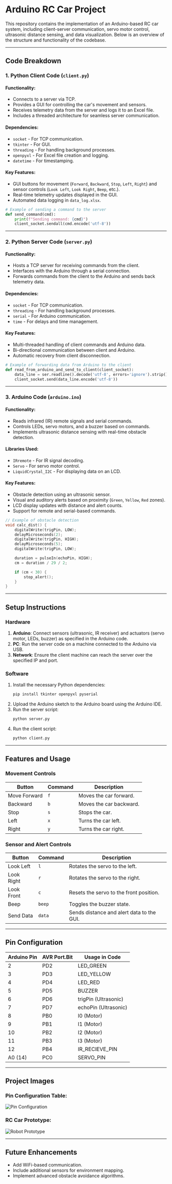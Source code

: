 # Arduino RC Car Project

This repository contains the implementation of an Arduino-based RC car system, including client-server communication, servo motor control, ultrasonic distance sensing, and data visualization. Below is an overview of the structure and functionality of the codebase.

---

## Code Breakdown

### 1. Python Client Code (`client.py`)

#### **Functionality:**
- Connects to a server via TCP.
- Provides a GUI for controlling the car's movement and sensors.
- Receives telemetry data from the server and logs it to an Excel file.
- Includes a threaded architecture for seamless server communication.

#### **Dependencies:**
- `socket` - For TCP communication.
- `tkinter` - For GUI.
- `threading` - For handling background processes.
- `openpyxl` - For Excel file creation and logging.
- `datetime` - For timestamping.

#### **Key Features:**
- GUI buttons for movement (`Forward`, `Backward`, `Stop`, `Left`, `Right`) and sensor controls (`Look Left`, `Look Right`, `Beep`, etc.).
- Real-time telemetry updates displayed in the GUI.
- Automated data logging in `data_log.xlsx`.

```python
# Example of sending a command to the server
def send_command(cmd):
    print(f"Sending command: {cmd}")
    client_socket.sendall(cmd.encode('utf-8'))
```
---

### 2. Python Server Code (`server.py`)

#### **Functionality:**
- Hosts a TCP server for receiving commands from the client.
- Interfaces with the Arduino through a serial connection.
- Forwards commands from the client to the Arduino and sends back telemetry data.

#### **Dependencies:**
- `socket` - For TCP communication.
- `threading` - For handling background processes.
- `serial` - For Arduino communication.
- `time` - For delays and time management.

#### **Key Features:**
- Multi-threaded handling of client commands and Arduino data.
- Bi-directional communication between client and Arduino.
- Automatic recovery from client disconnection.

```python
# Example of forwarding data from Arduino to the client
def read_from_arduino_and_send_to_client(client_socket):
    data_line = ser.readline().decode('utf-8', errors='ignore').strip()
    client_socket.send(data_line.encode('utf-8'))
```
---

### 3. Arduino Code (`arduino.ino`)

#### **Functionality:**
- Reads infrared (IR) remote signals and serial commands.
- Controls LEDs, servo motors, and a buzzer based on commands.
- Implements ultrasonic distance sensing with real-time obstacle detection.

#### **Libraries Used:**
- `IRremote` - For IR signal decoding.
- `Servo` - For servo motor control.
- `LiquidCrystal_I2C` - For displaying data on an LCD.

#### **Key Features:**
- Obstacle detection using an ultrasonic sensor.
- Visual and auditory alerts based on proximity (`Green`, `Yellow`, `Red` zones).
- LCD display updates with distance and alert counts.
- Support for remote and serial-based commands.

```cpp
// Example of obstacle detection
void calc_dist() {
    digitalWrite(trigPin, LOW);
    delayMicroseconds(2);
    digitalWrite(trigPin, HIGH);
    delayMicroseconds(5);
    digitalWrite(trigPin, LOW);

    duration = pulseIn(echoPin, HIGH);
    cm = duration / 29 / 2;

    if (cm < 30) {
        stop_alert();
    }
}
```
---

## Setup Instructions

### Hardware
1. **Arduino**: Connect sensors (ultrasonic, IR receiver) and actuators (servo motor, LEDs, buzzer) as specified in the Arduino code.
2. **PC**: Run the server code on a machine connected to the Arduino via USB.
3. **Network**: Ensure the client machine can reach the server over the specified IP and port.

### Software
1. Install the necessary Python dependencies:
    ```bash
    pip install tkinter openpyxl pyserial
    ```
2. Upload the Arduino sketch to the Arduino board using the Arduino IDE.
3. Run the server script:
    ```bash
    python server.py
    ```
4. Run the client script:
    ```bash
    python client.py
    ```

---

## Features and Usage

### Movement Controls
| Button       | Command | Description              |
|--------------|---------|--------------------------|
| Move Forward | `f`     | Moves the car forward.   |
| Backward     | `b`     | Moves the car backward.  |
| Stop         | `s`     | Stops the car.           |
| Left         | `x`     | Turns the car left.      |
| Right        | `y`     | Turns the car right.     |

### Sensor and Alert Controls
| Button       | Command  | Description                               |
|--------------|----------|-------------------------------------------|
| Look Left    | `l`      | Rotates the servo to the left.            |
| Look Right   | `r`      | Rotates the servo to the right.           |
| Look Front   | `c`      | Resets the servo to the front position.   |
| Beep         | `beep`   | Toggles the buzzer state.                 |
| Send Data    | `data`   | Sends distance and alert data to the GUI. |

---

## Pin Configuration

| Arduino Pin | AVR Port.Bit | Usage in Code       |
|-------------|--------------|---------------------|
| 2           | PD2          | LED_GREEN           |
| 3           | PD3          | LED_YELLOW          |
| 4           | PD4          | LED_RED             |
| 5           | PD5          | BUZZER              |
| 6           | PD6          | trigPin (Ultrasonic)|
| 7           | PD7          | echoPin (Ultrasonic)|
| 8           | PB0          | I0 (Motor)          |
| 9           | PB1          | I1 (Motor)          |
| 10          | PB2          | I2 (Motor)          |
| 11          | PB3          | I3 (Motor)          |
| 12          | PB4          | IR_RECIEVE_PIN      |
| A0 (14)     | PC0          | SERVO_PIN           |

---

## Project Images

### **Pin Configuration Table:**
![Pin Configuration](file-X9e6TN6trtdUvQsK17SJg5)

### **RC Car Prototype:**
![Robot Prototype](file-6vMLvwvPWmubviN5pr2nzw)

---

## Future Enhancements
- Add WiFi-based communication.
- Include additional sensors for environment mapping.
- Implement advanced obstacle avoidance algorithms.
